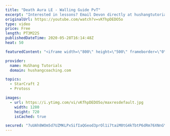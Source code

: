 ```yaml
---
title: "Death Aura LE - Walling Guide PvT"
excerpt: "Interested in lessons? Email Devon directly at hushangtutorials@outlook.com ------------------------------------------------------------------------------------------------------- Want to support HuShang Tutorials directly? Patreon is a website where you can contribute a monthly donation that will help"
originalUrl: https://youtube.com/watch?v=vKfhpDEDO5o
type: video
price: Free
length: PT3M22S
publishedDateTime: 2020-05-28T16:14:48Z
heat: 50

featuredContent: "<iframe width=\"800\" height=\"500\" frameborder=\"0\" src=\"https://www.youtube.com/embed/vKfhpDEDO5o\" allow=\"accelerometer; autoplay; encrypted-media; gyroscope; picture-in-picture\" allowfullscreen></iframe>"

provider:
  name: HuShang Tutorials
  domain: hushangcoaching.com

topics:
  - StarCraft 2
  - Protoss

images:
  - url: https://i.ytimg.com/vi/vKfhpDEDO5o/maxresdefault.jpg
    width: 1280
    height: 720
    isCached: true

secured: "7uUAh8WOm5d7UZMKLPxSifIaQGeod3prOl1i7taiM0tG4kTbtP6dRm76XNnGY1SoyPVEIeJu7IRlMrYFdsRverFg26XaKs9ephHdkun+EMAUF65YN8vEfLG6wL+Plm4o8haibGrLe2/JtayBRLk5bvmWpOH3hWnVknZjoWaWntiygzATn2WiS9vYB0QHU0pXEpoA4FCVc++1L34S3Hsv1R1RT7IiF10i+TzmE/fhgrtMV3nKnZM29vvUP3z/qMf0vs6+gD9DY4h3885s4tJ3v+W+6kx5k9UY1oW4G20gko1On31CBazcQrW7EdHxF+s9CjS0dV41EWWfcyiKQJVh3VX+q7eiNQNfnBdcqB/yRVi6PtrHHejbBUMWKX2p61MIL2sbW1aanzRtz8E83VHVmg46gvfc7uKLZ41wkgzScAM=;MSCEH6RvKlgNqZMy47zI7Q=="
---
```


